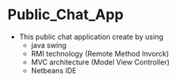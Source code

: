 # Public_Chat_App
* This public chat application create by using 
  * java swing 
  * RMI technology (Remote Method Invorck)
  * MVC architecture (Model View Controller)
  * Netbeans IDE
